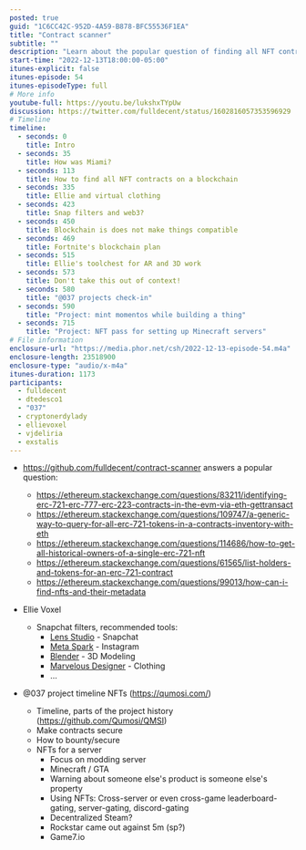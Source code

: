 ```yaml
---
posted: true
guid: "1C6CC42C-952D-4A59-B878-BFC55536F1EA"
title: "Contract scanner"
subtitle: ""
description: "Learn about the popular question of finding all NFT contracts on a blockchain and discover Ellie's toolchest for AR and 3D work. Get a check-in on @037's projects and find out about NFTs for setting up Minecraft servers."
start-time: "2022-12-13T18:00:00-05:00"
itunes-explicit: false
itunes-episode: 54
itunes-episodeType: full
# More info
youtube-full: https://youtu.be/lukshxTYpUw
discussion: https://twitter.com/fulldecent/status/1602816057353596929
# Timeline
timeline:
  - seconds: 0
    title: Intro
  - seconds: 35
    title: How was Miami?
  - seconds: 113
    title: How to find all NFT contracts on a blockchain
  - seconds: 335
    title: Ellie and virtual clothing
  - seconds: 423
    title: Snap filters and web3?
  - seconds: 450
    title: Blockchain is does not make things compatible
  - seconds: 469
    title: Fortnite's blockchain plan
  - seconds: 515
    title: Ellie's toolchest for AR and 3D work
  - seconds: 573
    title: Don't take this out of context!
  - seconds: 580
    title: "@037 projects check-in"
  - seconds: 590
    title: "Project: mint momentos while building a thing"
  - seconds: 715
    title: "Project: NFT pass for setting up Minecraft servers"
# File information
enclosure-url: "https://media.phor.net/csh/2022-12-13-episode-54.m4a"
enclosure-length: 23518900
enclosure-type: "audio/x-m4a"
itunes-duration: 1173
participants:
  - fulldecent
  - dtedesco1
  - "037"
  - cryptonerdylady
  - ellievoxel
  - vjdeliria
  - exstalis
---
```

<!--end of quick notes-->

- https://github.com/fulldecent/contract-scanner answers a popular question:
  - https://ethereum.stackexchange.com/questions/83211/identifying-erc-721-erc-777-erc-223-contracts-in-the-evm-via-eth-gettransact 
  - https://ethereum.stackexchange.com/questions/109747/a-generic-way-to-query-for-all-erc-721-tokens-in-a-contracts-inventory-with-eth 
  - https://ethereum.stackexchange.com/questions/114686/how-to-get-all-historical-owners-of-a-single-erc-721-nft 
  - https://ethereum.stackexchange.com/questions/61565/list-holders-and-tokens-for-an-erc-721-contract 
  - https://ethereum.stackexchange.com/questions/99013/how-can-i-find-nfts-and-their-metadata 

- Ellie Voxel
  - Snapchat filters, recommended tools:
    - [Lens Studio](https://lensstudio.snapchat.com/) - Snapchat
    - [Meta Spark](https://sparkar.facebook.com/ar-studio/) - Instagram
    - [Blender](https://www.blender.org) - 3D Modeling
    - [Marvelous Designer](https://www.marvelousdesigner.com) - Clothing
    - …
- @037 project timeline NFTs (https://qumosi.com/)
  - Timeline, parts of the project history (https://github.com/Qumosi/QMSI)
  - Make contracts secure
  - How to bounty/secure
  - NFTs for a server
    - Focus on modding server
    - Minecraft / GTA
    - Warning about someone else's product is someone else's property
    - Using NFTs: Cross-server or even cross-game leaderboard-gating, server-gating, discord-gating
    - Decentralized Steam?
    - Rockstar came out against 5m (sp?) 
    - Game7.io

